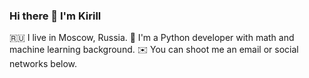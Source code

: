 ### Hi there 👋 I'm Kirill
🇷🇺 I live in Moscow, Russia.
🐍 I'm a Python developer with math and machine learning background.
✉️ You can shoot me an email or social networks below.
<!--
**Domore-kr/Domore-kr** is a ✨ _special_ ✨ repository because its `README.md` (this file) appears on your GitHub profile.

Here are some ideas to get you started:

- 🔭 I’m currently working on ...
- 🌱 I’m currently learning ...
- 👯 I’m looking to collaborate on ...
- 🤔 I’m looking for help with ...
- 💬 Ask me about ...
- 📫 How to reach me: ...
- 😄 Pronouns: ...
- ⚡ Fun fact: ...
-->
